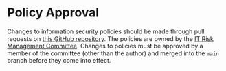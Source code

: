 # Policy Approval

Changes to information security policies should be made through pull requests on [this GitHub repository](https://github.com/cloudtostreet/policies). The policies are owned by the [IT Risk Management Committee](/risk-assessment.md). Changes to policies must be approved by a member of the committee (other than the author) and merged into the `main` branch before they come into effect.
